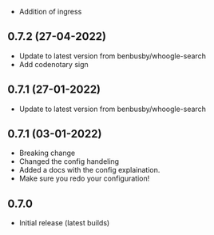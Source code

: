 - Addition of ingress

## 0.7.2 (27-04-2022)
- Update to latest version from benbusby/whoogle-search
- Add codenotary sign

## 0.7.1 (27-01-2022)

- Update to latest version from benbusby/whoogle-search

## 0.7.1 (03-01-2022)

- Breaking change
- Changed the config handeling
- Added a docs with the config explaination.
- Make sure you redo your configuration!

## 0.7.0

- Initial release (latest builds)
